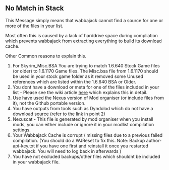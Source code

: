 ## No Match in Stack

This Message simply means that wabbajack cannot find a source for one or more of the files in your list.

Most often this is caused by a lack of harddrive space during compliation which prevents wabbajack from extracting everything to build its download cache. 

Other Common reasons to explain this.

1. For Skyrim_Misc.BSA You are trying to match 1.6.640 Stock Game files (or older) to 1.6.1170 Game files. The Misc.bsa file from 1.6.1170 should be used in your stock game folder as it removed some Unused references which are listed within the 1.6.640 BSA or Older.
2. You dont have a download or meta for one of the files included in your list - Please see the wiki article [here](https://wiki.wabbajack.org/modlist_author_documentation/Pre-Compilation.html?highlight=everything%20must%20have%20a%20source#everything-comes-from-somewhere) which explains this in detail.
3. Use have used the Nexus version of Mod organiser (or include files from it), not the Github portable version.
4. You have outputs from tools such as Dyndolod which do not have a download source (refer to the link in point 2)
5. Nexuscat - This file is generated by mod organiser when you install mods, you can either include or ignore it in your modlist compilation settings.
6. Your Wabbajack Cache is corrupt / missing files due to a previous failed compilation. (You should do a WJReset to fix this. Note: Backup author-api-key.txt if you have one first and reinstall it once you restarted wabbajack. You will need to log back in afterwards )
7. You have not excluded backups/other files which shouldnt be included in your wabbajack file.
